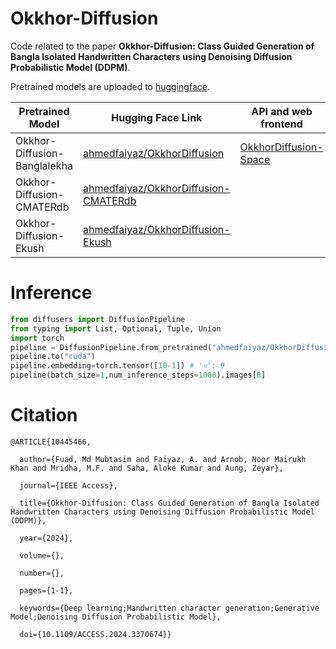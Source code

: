 # Okkhor-Diffusion
Code related to the paper **Okkhor-Diffusion: Class Guided Generation of Bangla Isolated Handwritten Characters using Denoising Diffusion Probabilistic Model (DDPM)**.

Pretrained models are uploaded to [huggingface](https://huggingface.co/models?other=diffusers%3AOkkhorDiffusionPipeline).

| Pretrained Model                   | Hugging Face Link                                      |                          API and web frontend          |
| ---------------------------------- | ------------------------------------------------------- |-------------------------------------------------------|
| Okkhor-Diffusion-Banglalekha       | [ahmedfaiyaz/OkkhorDiffusion](https://huggingface.co/ahmedfaiyaz/OkkhorDiffusion) | [OkkhorDiffusion-Space](https://huggingface.co/spaces/ahmedfaiyaz/OkkhorDiffusion) |
| Okkhor-Diffusion-CMATERdb          | [ahmedfaiyaz/OkkhorDiffusion-CMATERdb](https://huggingface.co/ahmedfaiyaz/OkkhorDiffusion-CMATERdb)                                |        
| Okkhor-Diffusion-Ekush             | [ahmedfaiyaz/OkkhorDiffusion-Ekush](https://huggingface.co/ahmedfaiyaz/OkkhorDiffusion-Ekush)                                   |


# Inference

```py
from diffusers import DiffusionPipeline
from typing import List, Optional, Tuple, Union
import torch
pipeline = DiffusionPipeline.from_pretrained("ahmedfaiyaz/OkkhorDiffusion",custom_pipeline="ahmedfaiyaz/OkkhorDiffusion",embedding=torch.float16)
pipeline.to("cuda")
pipeline.embedding=torch.tensor([10-1]) # 'ও': 9
pipeline(batch_size=1,num_inference_steps=1000).images[0]
```
# Citation
```
@ARTICLE{10445466,

  author={Fuad, Md Mubtasim and Faiyaz, A. and Arnob, Noor Mairukh Khan and Mridha, M.F. and Saha, Aloke Kumar and Aung, Zeyar},

  journal={IEEE Access}, 

  title={Okkhor-Diffusion: Class Guided Generation of Bangla Isolated Handwritten Characters using Denoising Diffusion Probabilistic Model (DDPM)}, 

  year={2024},

  volume={},

  number={},

  pages={1-1},

  keywords={Deep learning;Handwritten character generation;Generative Model;Denoising Diffusion Probabilistic Model},

  doi={10.1109/ACCESS.2024.3370674}}
```

